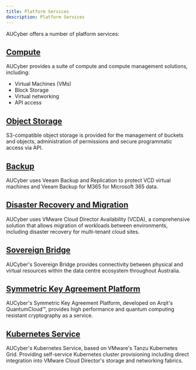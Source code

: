 ```yaml
---
title: Platform Services
description: Platform Services
---
```


AUCyber offers a number of platform services:

## [Compute](./Compute/index.md)

AUCyber provides a suite of compute and compute management solutions, including:

- Virtual Machines (VMs)
- Block Storage
- Virtual networking
- API access

## [Object Storage](./Object_Storage/index.md)

S3-compatible object storage is provided for the management of buckets and objects, administration of permissions and secure programmatic access via API.

## [Backup](./Backup/index.md)

AUCyber uses Veeam Backup and Replication to protect VCD virtual machines and  Veeam Backup for M365 for Microsoft 365 data.

## [Disaster Recovery and Migration](./Disaster_Recovery_and_Migration/index.md)

AUCyber uses VMware Cloud Director Availability (VCDA), a comprehensive solution that allows migration of workloads between environments, including disaster recovery for multi-tenant cloud sites.

## [Sovereign Bridge](./sovereign_bridge.md)

AUCyber's Sovereign Bridge provides connectivity between physical and virtual resources within the data centre ecosystem throughout Australia.

## [Symmetric Key Agreement Platform](./Symmetric_Key_Agreement_Platform/index.md)

AUCyber's Symmetric Key Agreement Platform, developed on Arqit's QuantumCloud™, provides high performance and quantum computing resistant cryptography as a service.

## [Kubernetes Service](./Kubernetes/index.md)

AUCyber's Kubernetes Service, based on VMware's Tanzu Kubernetes Grid. Providing self-service Kubernetes cluster provisioning including direct integration into VMware Cloud Director's storage and networking fabrics.
